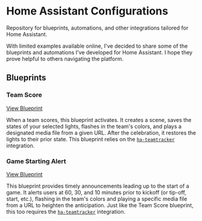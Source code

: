 # Home Assistant Configurations
Repository for blueprints, automations, and other integrations tailored for Home Assistant.

With limited examples available online, I've decided to share some of the blueprints and automations I've developed for Home Assistant. I hope they prove helpful to others navigating the platform.

## Blueprints

### Team Score
[View Blueprint](https://github.com/ViceBooster/home-assistant/blob/main/teamtracker/blueprints/team-score.yaml)

When a team scores, this blueprint activates. It creates a scene, saves the states of your selected lights, flashes in the team's colors, and plays a designated media file from a given URL. After the celebration, it restores the lights to their prior state. This blueprint relies on the [`ha-teamtracker`](https://github.com/vasqued2/ha-teamtracker/) integration.

### Game Starting Alert
[View Blueprint](https://github.com/ViceBooster/home-assistant/blob/main/teamtracker/blueprints/game-starting.yaml)

This blueprint provides timely announcements leading up to the start of a game. It alerts users at 60, 30, and 10 minutes prior to kickoff (or tip-off, start, etc.), flashing in the team's colors and playing a specific media file from a URL to heighten the anticipation. Just like the Team Score blueprint, this too requires the [`ha-teamtracker`](https://github.com/vasqued2/ha-teamtracker/) integration.

